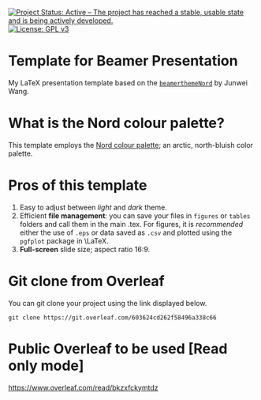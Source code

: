 [![Project Status: Active – The project has reached a stable, usable state and is being actively developed.](https://www.repostatus.org/badges/latest/active.svg)](https://www.repostatus.org/#active)
[![License: GPL v3](https://img.shields.io/badge/License-GPLv3-blue.svg)](https://www.gnu.org/licenses/gpl-3.0)

# Template for Beamer Presentation
My LaTeX presentation template based on the [`beamerthemeNord`](https://github.com/junwei-wang/beamerthemeNord) by Junwei Wang.

# What is the Nord colour palette?
This template employs the [Nord colour palette](https://www.nordtheme.com/); an arctic, north-bluish color palette.

# Pros of this template
1. Easy to adjust between *light* and *dark* theme.
2. Efficient **file management**: you can save your files in `figures` or `tables` folders and call them in the main .tex. For figures, it is *recommended* either the use of `.eps` or data saved as `.csv` and plotted using the `pgfplot` package in \LaTeX.
3. **Full-screen** slide size; aspect ratio 16:9. 

# Git clone from Overleaf
You can git clone your project using the link displayed below.

`git clone https://git.overleaf.com/603624cd262f58496a338c66`

# Public Overleaf to be used [Read only mode]
<i class="ai ai-overleaf ai-3x"></i> https://www.overleaf.com/read/bkzxfckymtdz
